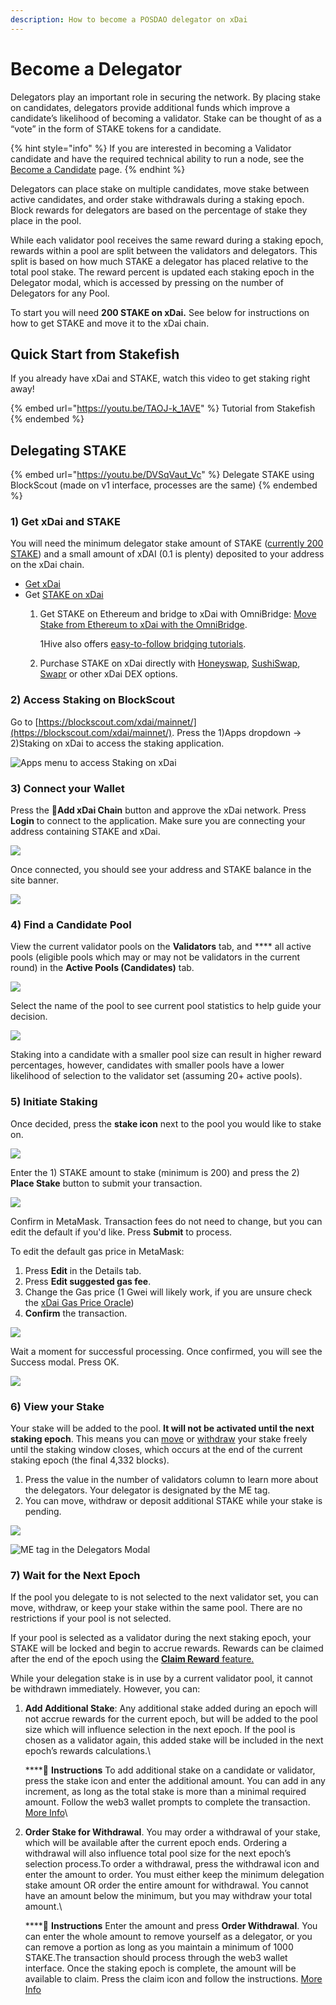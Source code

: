 ```yaml
---
description: How to become a POSDAO delegator on xDai
---
```


# Become a Delegator

Delegators play an important role in securing the network. By placing stake on candidates, delegators provide additional funds which improve a candidate’s likelihood of becoming a validator. Stake can be thought of as a “vote” in the form of STAKE tokens for a candidate.

{% hint style="info" %}
If you are interested in becoming a Validator candidate and have the required technical ability to run a node, see the [Become a Candidate](become-a-candidate-validator.md) page.
{% endhint %}

Delegators can place stake on multiple candidates, move stake between active candidates, and order stake withdrawals during a staking epoch. Block rewards for delegators are based on the percentage of stake they place in the pool.&#x20;

While each validator pool receives the same reward during a staking epoch, rewards within a pool are split between the validators and delegators. This split is based on how much STAKE a delegator has placed relative to the total pool stake. The reward percent is updated each staking epoch in the Delegator modal, which is accessed by pressing on the number of Delegators for any Pool.

To start you will need **200 STAKE on xDai.** See below for instructions on how to get STAKE and move it to the xDai chain.

## Quick Start from Stakefish

If you already have xDai and STAKE, watch this video to get staking right away!

{% embed url="https://youtu.be/TAOJ-k_1AVE" %}
Tutorial from Stakefish
{% endembed %}

## **Delegating STAKE**

{% embed url="https://youtu.be/DVSqVaut_Vc" %}
Delegate STAKE using BlockScout (made on v1 interface, processes are the same)
{% endembed %}

### 1) Get xDai and STAKE

You will need the minimum delegator stake amount of STAKE ([currently 200 STAKE](https://snapshot.page/#/xdaistake.eth/proposal/QmW87yvqQ64t97wj4woee1dBtX1uQSeED8pCqoW2yk5qWs)) and a small amount of xDAI (0.1 is plenty) deposited to your address on the xDai chain.

* [Get xDai](../../for-users/getting-started-with-xdai/#2-get-a-little-xdai)
* Get [STAKE on xDai](../stake-token/get-stake/)
  1.  Get STAKE on Ethereum and bridge to xDai with OmniBridge: [Move Stake from Ethereum to xDai with the OmniBridge](https://youtu.be/qbuBqur9lcE).&#x20;

      1Hive also offers [easy-to-follow bridging tutorials](https://honeyswap.org/xdai-bridges).
  2. Purchase STAKE on xDai directly with [Honeyswap](https://honeyswap.org/#/swap), [SushiSwap](https://app.sushi.com/swap), [Swapr](https://swapr.eth.link/#/swap) or other xDai DEX options.&#x20;

### 2) Access Staking on BlockScout

Go to [https://blockscout.com/xdai/mainnet/](https://blockscout.com/xdai/mainnet/). Press the 1)Apps dropdown -> 2)Staking on xDai to access the staking application.

![Apps menu to access Staking on xDai](../../.gitbook/assets/staking-1.png)

### 3) Connect your Wallet&#x20;

Press the **🦊Add xDai Chain** button and approve the xDai network. Press **Login** to connect to the application. Make sure you are connecting your address containing STAKE and xDai.

![](../../.gitbook/assets/connect-wallet.gif)

Once connected, you should see your address and STAKE balance in the site banner.

![](../../.gitbook/assets/address-1.png)

### 4) Find a Candidate Pool

View the current validator pools on the **Validators** tab, and **** all active pools (eligible pools which may or may not be validators in the current round) in the **Active Pools (Candidates)** tab.&#x20;

![](../../.gitbook/assets/select-validator.png)

Select the name of the pool to see current pool statistics to help guide your decision.&#x20;

![](../../.gitbook/assets/peerion-1.png)

Staking into a candidate with a smaller pool size can result in higher reward percentages, however, candidates with smaller pools have a lower likelihood of selection to the validator set (assuming 20+ active pools).

### 5) Initiate Staking

Once decided, press the **stake icon** next to the pool you would like to stake on.

![](../../.gitbook/assets/stake-on-anyblock.png)

Enter the 1) STAKE amount to stake (minimum is 200) and press the 2) **Place Stake** button to submit your transaction.

![](../../.gitbook/assets/anyblock-1.png)

Confirm in MetaMask. Transaction fees do not need to change, but you can edit the default if you'd like. Press **Submit** to process.

To edit the default gas price in MetaMask:

1. Press **Edit** in the Details tab.
2. Press **Edit suggested gas fee**.
3. Change the Gas price (1 Gwei will likely work, if you are unsure check the [xDai Gas Price Oracle](../../for-developers/developer-resources/gas-price-oracle.md))
4. **Confirm** the transaction.

![](../../.gitbook/assets/mm-priority.png)

Wait a moment for successful processing. Once confirmed, you will see the Success modal. Press OK.

![](<../../.gitbook/assets/success-modal (1).png>)

### 6) View your Stake

Your stake will be added to the pool. **It will not be activated until the next staking epoch**. This means you can [move](staking-operations/move-stake.md) or [withdraw](staking-operations/withdraw-stake.md) your stake freely until the staking window closes, which occurs at the end of the current staking epoch (the final 4,332 blocks).

1. Press the value in the number of validators column to learn more about the delegators. Your delegator is designated by the ME tag.
2. You can move, withdraw or deposit additional STAKE while your stake is pending.

![](../../.gitbook/assets/delegate-moves.png)

![ME tag in the Delegators Modal](../../.gitbook/assets/anyblock-delegator.png)

### 7) Wait for the Next Epoch

If the pool you delegate to is not selected to the next validator set, you can move, withdraw, or keep your stake within the same pool. There are no restrictions if your pool is not selected.

If your pool is selected as a validator during the next staking epoch, your STAKE will be locked and begin to accrue rewards. Rewards can be claimed after the end of the epoch using the [**Claim Reward** feature.](staking-operations/claim-stake.md)

While your delegation stake is in use by a current validator pool, it cannot be withdrawn immediately. However, you can:

1.  **Add Additional Stake**: Any additional stake added during an epoch will not accrue rewards for the current epoch, but will be added to the pool size which will influence selection in the next epoch. If the pool is chosen as a validator again, this added stake will be included in the next epoch’s rewards calculations.\


    ****:gem: **Instructions** To add additional stake on a candidate or validator, press the stake icon and enter the additional amount. You can add in any increment, as long as the total stake is more than a minimal required amount. Follow the web3 wallet prompts to complete the transaction. [More Info](staking-operations/add-stake.md)\

2.  **Order Stake for Withdrawal**. You may order a withdrawal of your stake, which will be available after the current epoch ends. Ordering a withdrawal will also influence total pool size for the next epoch’s selection process.To order a withdrawal, press the withdrawal icon and enter the amount to order. You must either keep the minimum delegation stake amount OR order the entire amount for withdrawal. You cannot have an amount below the minimum, but you may withdraw your total amount.\


    ****:gem: **Instructions** Enter the amount and press **Order Withdrawal**. You can enter the whole amount to remove yourself as a delegator, or you can remove a portion as long as you maintain a minimum of 1000 STAKE.The transaction should process through the web3 wallet interface. Once the staking epoch is complete, the amount will be available to claim. Press the claim icon and follow the instructions. [More Info](staking-operations/withdraw-stake.md#ordered-withdrawal)
